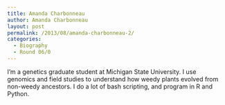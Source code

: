 ```yaml
---
title: Amanda Charbonneau
author: Amanda Charbonneau
layout: post
permalink: /2013/08/amanda-charbonneau-2/
categories:
  - Biography
  - Round 06/0
---
```

I&#8217;m a genetics graduate student at Michigan State University. I use genomics and field studies to understand how weedy plants evolved from non-weedy ancestors. I do a lot of bash scripting, and program in R and Python.